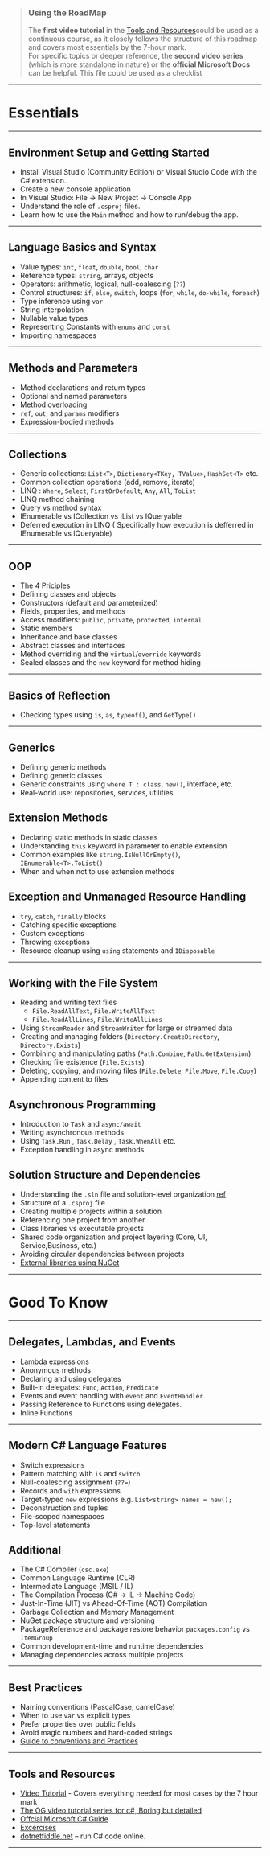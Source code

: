 > ### Using the RoadMap
>
> The **first video tutorial** in the  [Tools and Resources](#tools-and-resources)could be used as a continuous course, as it closely follows the structure of this roadmap and covers most essentials by the 7-hour mark.  
> For specific topics or deeper reference, the **second video series** (which is more standalone in nature) or the **official Microsoft Docs** can be helpful.
> This file could be used as a checklist 

---
# Essentials
---

## Environment Setup and Getting Started

- Install Visual Studio (Community Edition) or Visual Studio Code with the C# extension.
- Create a new console application
- In Visual Studio: File → New Project → Console App
- Understand the role of `.csproj` files.
- Learn how to use the `Main` method and how to run/debug the app.
---

## Language Basics and Syntax

- Value types: `int`, `float`, `double`, `bool`, `char`
- Reference types: `string`, arrays, objects
- Operators: arithmetic, logical, null-coalescing (`??`)
- Control structures: `if`, `else`, `switch`, loops (`for`, `while`, `do-while`, `foreach`)
- Type inference using `var`
- String interpolation
- Nullable value types
- Representing Constants with `enums` and `const`
- Importing namespaces
---

## Methods and Parameters

- Method declarations and return types
- Optional and named parameters
- Method overloading
- `ref`, `out`, and `params` modifiers
- Expression-bodied methods

---

## Collections

- Generic collections: `List<T>`, `Dictionary<TKey, TValue>`, `HashSet<T>` etc.
- Common collection operations (add, remove, iterate)
- LINQ : `Where`, `Select`, `FirstOrDefault`, `Any`, `All`, `ToList`
- LINQ method chaining 
- Query vs method syntax
- IEnumerable vs ICollection vs IList vs IQueryable
- Deferred execution in LINQ ( Specifically how execution is defferred in IEnumerable vs IQueryable)
---

## OOP
- The 4 Priciples 
- Defining classes and objects
- Constructors (default and parameterized)
- Fields, properties, and methods
- Access modifiers: `public`, `private`, `protected`, `internal`
- Static members
- Inheritance and base classes
- Abstract classes and interfaces
- Method overriding and the `virtual`/`override` keywords
- Sealed classes and the `new` keyword for method hiding

---

## Basics of Reflection 
- Checking types using `is`, `as`, `typeof()`, and `GetType()` 

---

## Generics

- Defining generic methods
- Defining generic classes
- Generic constraints using `where T : class`, `new()`, interface, etc.
- Real-world use: repositories, services, utilities 
	


## Extension Methods
- Declaring static methods in static classes
- Understanding `this` keyword in parameter to enable extension
- Common examples like `string.IsNullOrEmpty()`, `IEnumerable<T>.ToList()`
- When and when not to use extension methods


## Exception and Unmanaged Resource Handling

- `try`, `catch`, `finally` blocks
- Catching specific exceptions
- Custom exceptions
- Throwing exceptions
- Resource cleanup using `using` statements and `IDisposable`

---

## Working with the File System

- Reading and writing text files
  - `File.ReadAllText`, `File.WriteAllText`
  - `File.ReadAllLines`, `File.WriteAllLines`
- Using `StreamReader` and `StreamWriter` for large or streamed data
- Creating and managing folders (`Directory.CreateDirectory`, `Directory.Exists`)
- Combining and manipulating paths (`Path.Combine`, `Path.GetExtension`)
- Checking file existence (`File.Exists`)
- Deleting, copying, and moving files (`File.Delete`, `File.Move`, `File.Copy`)
- Appending content to files

## Asynchronous Programming

- Introduction to `Task` and `async/await`
- Writing asynchronous methods
- Using `Task.Run` , `Task.Delay` , `Task.WhenAll` etc.
- Exception handling in async methods


## Solution Structure and Dependencies



- Understanding the `.sln` file and solution-level organization [ref](https://learn.microsoft.com/en-us/visualstudio/ide/solutions-and-projects-in-visual-studio?view=vs-2022)
- Structure of a `.csproj` file
- Creating multiple projects within a solution 
- Referencing one project from another
- Class libraries vs executable projects
- Shared code organization and project layering (Core, UI, Service,Business, etc.)
- Avoiding circular dependencies between projects
- [External libraries using NuGet](https://learn.microsoft.com/en-us/nuget/consume-packages/install-use-packages-visual-studio)


---
# Good To Know
---
## Delegates, Lambdas, and Events

- Lambda expressions
- Anonymous methods
- Declaring and using delegates
- Built-in delegates: `Func`, `Action`, `Predicate`
- Events and event handling with `event` and `EventHandler`
- Passing Reference to Functions using delegates.
- Inline Functions
---

## Modern C# Language Features

- Switch expressions
- Pattern matching with `is` and `switch`
- Null-coalescing assignment (`??=`)
- Records and `with` expressions
- Target-typed `new` expressions e.g. `List<string> names = new();`  
- Deconstruction and tuples
- File-scoped namespaces
- Top-level statements

## Additional

- The C# Compiler (`csc.exe`)
- Common Language Runtime (CLR)
- Intermediate Language (MSIL / IL)
- The Compilation Process (C# → IL → Machine Code)
- Just-In-Time (JIT) vs Ahead-Of-Time (AOT) Compilation
- Garbage Collection and Memory Management
- NuGet package structure and versioning
- PackageReference and package restore behavior `packages.config` vs `ItemGroup`
- Common development-time and runtime dependencies
- Managing dependencies across multiple projects


---

## Best Practices

- Naming conventions (PascalCase, camelCase)
- When to use `var` vs explicit types
- Prefer properties over public fields
- Avoid magic numbers and hard-coded strings
- [Guide to conventions and Practices](https://learn.microsoft.com/en-us/dotnet/csharp/fundamentals/coding-style/coding-conventions)
---

## Tools and Resources
- [Video Tutorial](https://www.youtube.com/watch?v=M5ugY7fWydE) - Covers everything needed for most cases by the 7 hour mark 
- [The OG video tutorial series for c#, Boring but detailed](https://www.youtube.com/watch?v=SXmVym6L8dw&list=PLAC325451207E3105)
-  [Offcial Microsoft C# Guide](https://learn.microsoft.com/en-us/dotnet/csharp/)
- [Excercises](https://www.w3resource.com/csharp-exercises/)
- [dotnetfiddle.net](https://dotnetfiddle.net/) – run C# code online.
---

 

